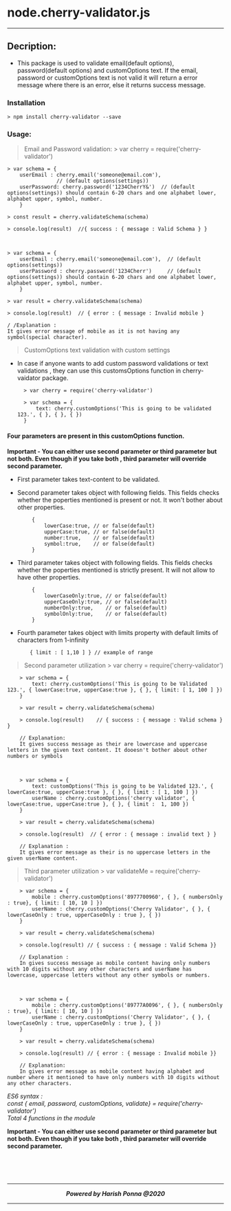 # node.cherry-validator.js
___

##  Decription:

* This package is used to validate email(default options), password(default options) and customOptions text. If the email, password or customOptions text is not valid it will return a error message where there is an error, else it returns success message.


### Installation

    > npm install cherry-validator --save


### Usage:

   > Email and Password validation:
    > var cherry = require('cherry-validator')

    > var schema = { 
        userEmail : cherry.email('someone@email.com'),
                    // (default options(settings))
        userPassword: cherry.password('1234CherrY&')  // (default options(settings)) should contain 6-20 chars and one alphabet lower, alphabet upper, symbol, number.
        }

    > const result = cherry.validateSchema(schema)

    > console.log(result)  //{ success : { message : Valid Schema } }



    > var schema = { 
        userEmail : cherry.email('someone@email.com'),  // (default options(settings))
        userPassword : cherry.password('1234Cherr')     // (default options(settings)) should contain 6-20 chars and one alphabet lower, alphabet upper, symbol, number.
        }

    > var result = cherry.validateSchema(schema)

    > console.log(result)  // { error : { message : Invalid mobile } 

    / /Explanation :
    It gives error message of mobile as it is not having any symbol(special character).


   > CustomOptions text validation with custom settings
* In case if anyone wants to add custom password validations or text validations , they can use this customsOptions function in cherry-vaidator package.

        > var cherry = require('cherry-validator')

        > var schema = {
            text: cherry.customOptions('This is going to be validated 123.', { }, { }, { })
        }
    
#### Four parameters are present in this customOptions function.

**Important - You can either use second parameter or third parameter but not both. Even though if you take both , third parameter will override second parameter.**

* First parameter takes text-content to be validated.

* Second parameter takes object with following fields. This fields checks whether the poperties mentioned is present or not. It won't bother about other properties.

```
        {
            lowerCase:true, // or false(default)   
            upperCase:true, // or false(default)
            number:true,    // or false(default)
            symbol:true,    // or false(default)
        }

```
* Third parameter takes object with following fields. This fields checks whether the poperties mentioned is strictly present. It will not allow to have other properties.
```
        {
            lowerCaseOnly:true, // or false(default)   
            upperCaseOnly:true, // or false(default)
            numberOnly:true,    // or false(default)
            symbolOnly:true,    // or false(default)
        }

```
    
* Fourth parameter takes object with limits property with default limits of characters from  1-infinity
    ```
        { limit : [ 1,10 ] } // example of range 

    ```



> Second parameter utilization
        > var cherry = require('cherry-validator')

        > var schema = {
            text: cherry.customOptions('This is going to be Validated 123.', { lowerCase:true, upperCase:true }, { }, { limit: [ 1, 100 ] })
        }

        > var result = cherry.validateSchema(schema)

        > console.log(result)    // { success : { message : Valid schema } }

        // Explanation: 
        It gives success message as their are lowercase and uppercase letters in the given text content. It dooesn't bother about other numbers or symbols



        > var schema = {
            text: customOptions('This is going to be Validated 123.', { lowerCase:true, upperCase:true }, { }, { limit : [ 1, 100 ] })
            userName : cherry.customOptions('cherry validator', { lowerCase:true, upperCase:true }, { }, { limit :  1, 100 })
        }

        > var result = cherry.validateSchema(schema)

        > console.log(result)  // { error : { message : invalid text } }

        // Explanation : 
        It gives error message as their is no uppercase letters in the given userName content.



> Third parameter utilization
        > var validateMe = require('cherry-validator')
        
        > var schema = {
            mobile : cherry.customOptions('8977700960', { }, { numbersOnly : true}, { limit: [ 10, 10 ] })
            userName : cherry.customOptions('Cherry Validator', { }, { lowerCaseOnly : true, upperCaseOnly : true }, { })
        } 

        > var result = cherry.validateSchema(schema)

        > console.log(result) // { success : { message : Valid Schema }} 

        // Explanation :
        In gives success message as mobile content having only numbers with 10 digits without any other characters and userName has lowercase, uppercase letters without any other symbols or numbers.



        > var schema = {
            mobile : cherry.customOptions('89777A0096', { }, { numbersOnly : true}, { limit: [ 10, 10 ] })
            userName : cherry.customOptions('Cherry Validator', { }, { lowerCaseOnly : true, upperCaseOnly : true }, { })
        } 

        > var result = cherry.validateSchema(schema)

        > console.log(result) // { error : { message : Invalid mobile }} 

        // Explanation:
        In gives error message as mobile content having alphabet and number where it mentioned to have only numbers with 10 digits without any other characters.



*ES6 syntax :*<br/>
*const { email, password, customOptions, validate} = require('cherry-validator')*<br/>
*Total 4 functions in the module*<br/>

**Important - You can either use second parameter or third parameter but not both. Even though if you take both , third parameter will override second parameter.**

<br/>
<br/>
<br/>
<hr/>
<div align="center"><i><b>Powered by Harish Ponna @2020</b></i></div>
<hr/>
<br/>
<br/>
<br/>












